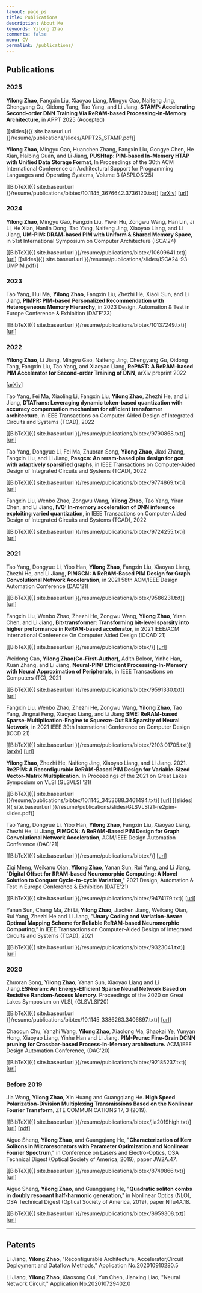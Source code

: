 ```yaml
---
layout: page_ps
title: Publications
description: About Me
keywords: Yilong Zhao
comments: false
menu: CV
permalink: /publications/
---
```


<!--<p>About <a href="{{"/resume/resume/index.html" | prepend: site.baseurl}}">ME</a></p>-->



##  Publications

### 2025


**Yilong Zhao**, Fangxin Liu, Xiaoyao Liang, Mingyu Gao, Naifeng Jing, Chengyang Gu, Qidong Tang, Tao Yang, and Li Jiang, **STAMP: Accelerating Second-order DNN Training Via ReRAM-based Processing-in-Memory Architecture**, in APPT 2025 (Accepted)

  [[slides]({{ site.baseurl.url }}/resume/publications/slides/APPT25_STAMP.pdf)]

**Yilong Zhao**, Mingyu Gao, Huanchen Zhang, Fangxin Liu, Gongye Chen, He Xian, Haibing Guan, and Li Jiang, **PUSHtap: PIM-based In-Memory HTAP with Unified Data Storage Format**, In Proceedings of the 30th ACM International Conference on Architectural Support for Programming Languages and Operating Systems, Volume 3 (ASPLOS'25)

  [[BibTeX]({{ site.baseurl.url }}/resume/publications/bibtex/10.1145_3676642.3736120.txt)]
  [[arXiv](https://arxiv.org/abs/2508.02309)]
  [[url](https://dl.acm.org/doi/10.1145/3676642.3736120)]

### 2024

**Yilong Zhao**, Mingyu Gao, Fangxin Liu, Yiwei Hu, Zongwu Wang, Han Lin, Ji Li, He Xian, Hanlin Dong, Tao Yang, Naifeng Jing, Xiaoyao Liang, and Li Jiang, **UM-PIM: DRAM-based PIM with Uniform & Shared Memory Space**, in 51st International Symposium on Computer Architecture (ISCA'24)

  [[BibTeX]({{ site.baseurl.url }}/resume/publications/bibtex/10609641.txt)]
  [[url](https://ieeexplore.ieee.org/abstract/document/10609641)]
  [[slides]({{ site.baseurl.url }}/resume/publications/slides/ISCA24-93-UMPIM.pdf)]

### 2023

Tao Yang, Hui Ma, **Yilong Zhao**, Fangxin Liu, Zhezhi He, Xiaoli Sun, and Li Jiang, **PIMPR: PIM-based Personalized Recommendation with Heterogeneous Memory Hierarchy**, in 2023 Design, Automation & Test in Europe Conference & Exhibition (DATE'23)

  [[BibTeX]({{ site.baseurl.url }}/resume/publications/bibtex/10137249.txt)]
  [[url](https://ieeexplore.ieee.org/abstract/document/10137249)]

### 2022

**Yilong Zhao**, Li Jiang, Mingyu Gao, Naifeng Jing, Chengyang Gu, Qidong Tang, Fangxin Liu, Tao Yang, and Xiaoyao Liang, **RePAST: A ReRAM-based PIM Accelerator for Second-order Training of DNN**, arXiv preprint 2022

  [[arXiv](https://arxiv.org/abs/2210.15255)]

Tao Yang, Fei Ma, Xiaoling Li, Fangxin Liu, **Yilong Zhao**, Zhezhi He, and Li Jiang, **DTATrans: Leveraging dynamic token-based quantization with accuracy compensation mechanism for efficient transformer architecture**, in IEEE Transactions on Computer-Aided Design of Integrated Circuits and Systems (TCAD), 2022

  [[BibTeX]({{ site.baseurl.url }}/resume/publications/bibtex/9790868.txt)]
  [[url](https://ieeexplore.ieee.org/abstract/document/9790868)]

Tao Yang, Dongyue Li, Fei Ma, Zhuoran Song, **Yilong Zhao**, Jiaxi Zhang, Fangxin Liu, and Li Jiang, **Pasgcn: An reram-based pim design for gcn with adaptively sparsified graphs**, in IEEE Transactions on Computer-Aided Design of Integrated Circuits and Systems (TCAD), 2022

  [[BibTeX]({{ site.baseurl.url }}/resume/publications/bibtex/9774869.txt)]
  [[url](https://ieeexplore.ieee.org/abstract/document/9774869)]

Fangxin Liu, Wenbo Zhao, Zongwu Wang, **Yilong Zhao**, Tao Yang, Yiran Chen, and Li Jiang, **IVQ: In-memory acceleration of DNN inference exploiting varied quantization**, in IEEE Transactions on Computer-Aided Design of Integrated Circuits and Systems (TCAD), 2022

  [[BibTeX]({{ site.baseurl.url }}/resume/publications/bibtex/9724255.txt)]
  [[url](https://ieeexplore.ieee.org/abstract/document/9724255)]

### 2021

Tao Yang, Dongyue Li, Yibo Han, **Yilong Zhao**, Fangxin Liu, Xiaoyao Liang, Zhezhi He, and Li Jiang, **PIMGCN: A ReRAM-Based PIM Design for Graph Convolutional Network Acceleration**, in 2021 58th ACM/IEEE Design Automation Conference (DAC'21)

  [[BibTeX]({{ site.baseurl.url }}/resume/publications/bibtex/9586231.txt)]
  [[url](https://ieeexplore.ieee.org/abstract/document/9586231)]

Fangxin Liu, Wenbo Zhao, Zhezhi He, Zongwu Wang, **Yilong Zhao**, Yiran Chen, and Li Jiang, **Bit-transformer: Transforming bit-level sparsity into higher preformance in ReRAM-based accelerator**, in 2021 IEEE/ACM International Conference On Computer Aided Design (ICCAD'21)

  [[BibTeX]({{ site.baseurl.url }}/resume/publications/bibtex/)]
  [[url](https://ieeexplore.ieee.org/abstract/document/9643569/)]


Weidong Cao, **Yilong Zhao(Co-First-Author)**, Adith Boloor, Yinhe Han, Xuan Zhang, and Li Jiang, **Neural-PIM: Efficient Processing-In-Memory with Neural Approximation of Peripherals**, in IEEE Transactions on Computers (TC), 2021

  [[BibTeX]({{ site.baseurl.url }}/resume/publications/bibtex/9591330.txt)]
  [[url](https://ieeexplore.ieee.org/abstract/document/9591330)]

Fangxin Liu, Wenbo Zhao, Zhezhi He, Zongwu Wang, **Yilong Zhao**, Tao Yang, Jingnai Feng, Xiaoyao Liang, and Li Jiang **SME: ReRAM-based Sparse-Multiplication-Engine to Squeeze-Out Bit Sparsity of Neural Network**, in 2021 IEEE 39th International Conference on Computer Design (ICCD'21)

  [[BibTeX]({{ site.baseurl.url }}/resume/publications/bibtex/2103.01705.txt)]
  [[arxiv](https://arxiv.org/abs/2103.01705)]
  [[url](https://ieeexplore.ieee.org/abstract/document/9643646)]

**Yilong Zhao**, Zhezhi He, Naifeng Jing, Xiaoyao Liang, and Li Jiang. 2021. **Re2PIM: A Reconfigurable ReRAM-Based PIM Design for Variable-Sized Vector-Matrix Multiplication**. In Proceedings of the 2021 on Great Lakes Symposium on VLSI (GLSVLSI '21)

  [[BibTeX]({{ site.baseurl.url }}/resume/publications/bibtex/10.1145_3453688.3461494.txt)]
  [[url](https://dl.acm.org/doi/10.1145/3453688.3461494)]
  [[slides]({{ site.baseurl.url }}/resume/publications/slides/GLSVLSI21-re2pim-slides.pdf)]

Tao Yang, Dongyue Li, Yibo Han, **Yilong Zhao**, Fangxin Liu, Xiaoyao Liang, Zhezhi He, Li Jiang, **PIMGCN: A ReRAM-Based PIM Design for Graph Convolutional Network Acceleration**, ACM/IEEE Design Automation Conference (DAC'21)

  [[BibTeX]({{ site.baseurl.url }}/resume/publications/bibtex/)]
  [[url](https://)]

Ziqi Meng, Weikanu Oian, **Yilong Zhao**, Yanan Sun, Rui Yang, and Li Jiang, "**Digital Offset for RRAM-based Neuromorphic Computing: A Novel Solution to Conquer Cycle-to-cycle Variation**," 2021 Design, Automation & Test in Europe Conference & Exhibition (DATE'21)

  [[BibTeX]({{ site.baseurl.url }}/resume/publications/bibtex/9474179.txt)]
  [[url](https://ieeexplore.ieee.org/abstract/document/9474179)]

Yanan Sun, Chang Ma, Zhi Li, **Yilong Zhao**, Jiachen Jiang, Weikang Qian, Rui Yang, Zhezhi He and Li Jiang, "**Unary Coding and Variation-Aware Optimal Mapping Scheme for Reliable ReRAM-based Neuromorphic Computing**," in IEEE Transactions on Computer-Aided Design of Integrated Circuits and Systems (TCAD), 2021

  [[BibTeX]({{ site.baseurl.url }}/resume/publications/bibtex/9323041.txt)]
  [[url](https://ieeexplore.ieee.org/document/9323041)]

### 2020

Zhuoran Song, **Yilong Zhao**, Yanan Sun, Xiaoyao Liang and Li Jiang.**ESNreram: An Energy-Efficient Sparse Neural Network Based on Resistive Random-Access Memory**. Proceedings of the 2020 on Great Lakes Symposium on VLSI, (GLSVLSI'20)

  [[BibTeX]({{ site.baseurl.url }}/resume/publications/bibtex/10.1145_3386263.3406897.txt)]
  [[url](https://dl.acm.org/doi/abs/10.1145/3386263.3406897)]

Chaoqun Chu, Yanzhi Wang, **Yilong Zhao**, Xiaolong Ma, Shaokai Ye, Yunyan Hong, Xiaoyao Liang, Yinhe Han and Li Jiang. **PIM-Prune: Fine-Grain DCNN pruning for Crossbar-based Process-In-Memory architecture.** ACM/IEEE Design Automation Conference, (DAC'20)

  [[BibTeX]({{ site.baseurl.url }}/resume/publications/bibtex/92185237.txt)]
  [[url](https://ieeexplore.ieee.org/abstract/document/9218523)]


### Before 2019

Jia Wang, **Yilong Zhao**, Xin Huang and Guangqiang He. **High Speed Polarization-Division Multiplexing Transmissions Based on the Nonlinear Fourier Transform**, ZTE COMMUNICATIONS 17, 3  (2019).

  [[BibTeX]({{ site.baseurl.url }}/resume/publications/bibtex/jia2019high.txt)]
  [[url](https://www.zte.com.cn/global/about/magazine/zte-communications/2019/en201903/researchpaper/008.html)]
  [[pdf](http://qnp.sjtu.edu.cn/userfiles/files/High%20Speed%20Polarization-Division%20Multiplexing%20Transmissions%20Based%20on%20the%20Nonlinear%20Fourier%20Transform(1).pdf)]

Aiguo Sheng, **Yilong Zhao**, and Guangqiang He, "**Characterization of Kerr Solitons in Microresonators with Parameter Optimization and Nonlinear Fourier Spectrum**," in Conference on Lasers and Electro-Optics, OSA Technical Digest (Optical Society of America, 2019), paper JW2A.47.

  [[BibTeX]({{ site.baseurl.url }}/resume/publications/bibtex/8749866.txt)]
  [[url](https://ieeexplore.ieee.org/abstract/document/8749866)]
<!--[[BibTeX]({{ page.homepage.url }}/assets/siggraph20-penrose.txt)]-->

Aiguo Sheng, **Yilong Zhao**, and Guangqiang He, "**Quadratic soliton combs in doubly resonant half-harmonic generation**," in Nonlinear Optics (NLO), OSA Technical Digest (Optical Society of America, 2019), paper NTu4A.18.

  [[BibTeX]({{ site.baseurl.url }}/resume/publications/bibtex/8959308.txt)]
  [[url](https://ieeexplore.ieee.org/abstract/document/8959308)]

---
## Patents

Li Jiang, **Yilong Zhao**, "Reconfigurable Architecture, Accelerator,Circuit Deployment and Dataflow Methods," Application No.202010910280.5

Li Jiang, **Yilong Zhao**, Xiaosong Cui, Yun Chen, Jianxing Liao, "Neural Network Circuit," Application No.202010729402.0